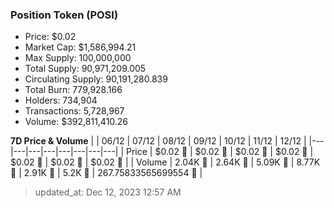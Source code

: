 
  ### Position Token (POSI)
  - Price: $0.02
  - Market Cap: $1,586,994.21
  - Max Supply: 100,000,000
  - Total Supply: 90,971,209.005
  - Circulating Supply: 90,191,280.839
  - Total Burn: 779,928.166
  - Holders: 734,904
  - Transactions: 5,728,967
  - Volume: $392,811,410.26

  **7D Price & Volume**
  | | 06&#x2F;12 | 07&#x2F;12 | 08&#x2F;12 | 09&#x2F;12 | 10&#x2F;12 | 11&#x2F;12 | 12&#x2F;12 |
  |---|---|---|---|---|---|---|---|
  | Price | $0.02 🔻 | $0.02 🔻 | $0.02 🔻 | $0.02 🚀 | $0.02 🚀 | $0.02 🔻 | $0.02 🚀 |
  | Volume | 2.04K 🔻 | 2.64K 🚀 | 5.09K 🚀 | 8.77K 🚀 | 2.91K 🔻 | 5.2K 🚀 | 267.75833565699554 🔻 |

  > updated_at: Dec 12, 2023 12:57 AM
